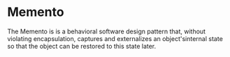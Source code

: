 # Memento

The Memento is is a behavioral software design pattern that, without violating encapsulation, captures and externalizes an object'sinternal state so that the object can be restored to this state later.
